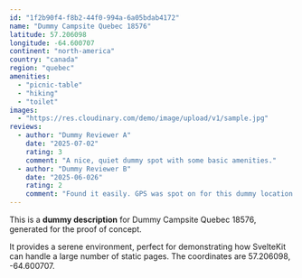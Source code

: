 ```yaml
---
id: "1f2b90f4-f8b2-44f0-994a-6a05bdab4172"
name: "Dummy Campsite Quebec 18576"
latitude: 57.206098
longitude: -64.600707
continent: "north-america"
country: "canada"
region: "quebec"
amenities:
  - "picnic-table"
  - "hiking"
  - "toilet"
images:
  - "https://res.cloudinary.com/demo/image/upload/v1/sample.jpg"
reviews:
  - author: "Dummy Reviewer A"
    date: "2025-07-02"
    rating: 3
    comment: "A nice, quiet dummy spot with some basic amenities."
  - author: "Dummy Reviewer B"
    date: "2025-06-026"
    rating: 2
    comment: "Found it easily. GPS was spot on for this dummy location."
---
```


This is a **dummy description** for Dummy Campsite Quebec 18576, generated for the proof of concept.

It provides a serene environment, perfect for demonstrating how SvelteKit can handle a large number of static pages. The coordinates are 57.206098, -64.600707.
